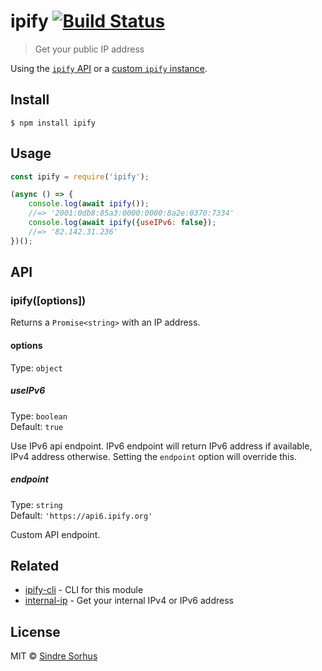 # ipify [![Build Status](https://travis-ci.org/sindresorhus/ipify.svg?branch=master)](https://travis-ci.org/sindresorhus/ipify)

> Get your public IP address

Using the [`ipify` API](https://www.ipify.org) or a [custom `ipify` instance](https://github.com/rdegges/ipify-api).


## Install

```
$ npm install ipify
```


## Usage

```js
const ipify = require('ipify');

(async () => {
	console.log(await ipify());
	//=> '2001:0db8:85a3:0000:0000:8a2e:0370:7334'
	console.log(await ipify({useIPv6: false});
	//=> '82.142.31.236'
})();
```


## API

### ipify([options])

Returns a `Promise<string>` with an IP address.

#### options

Type: `object`

##### useIPv6

Type: `boolean`<br>
Default: `true`

Use IPv6 api endpoint. IPv6 endpoint will return IPv6 address if available, IPv4 address otherwise. Setting the `endpoint` option will override this.

##### endpoint

Type: `string`<br>
Default: `'https://api6.ipify.org'`

Custom API endpoint.


## Related

- [ipify-cli](https://github.com/sindresorhus/ipify-cli) - CLI for this module
- [internal-ip](https://github.com/sindresorhus/internal-ip) - Get your internal IPv4 or IPv6 address


## License

MIT © [Sindre Sorhus](https://sindresorhus.com)
